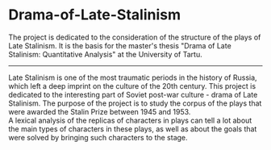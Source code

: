 # Drama-of-Late-Stalinism
The project is dedicated to the consideration of the structure of the plays of Late Stalinism. It is the basis for the master's thesis "Drama of Late Stalinism: Quantitative Analysis" at the University of Tartu.
***
Late Stalinism is one of the most traumatic periods in the history of Russia, which left a deep imprint on the culture of the 20th century.
This project is dedicated to the interesting part of  Soviet post-war culture - drama of Late Stalinism. The purpose of the project is to study the corpus of the plays that were awarded the Stalin Prize between 1945 and 1953.  
A lexical analysis of the replicas of characters in plays can tell a lot about the main types of characters in these plays, as well as about the goals that were solved by bringing such characters to the stage.

